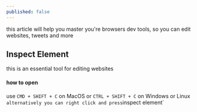 ```yaml
---
published: false
---
```


this article will help you master you're browsers dev tools, so you can edit websites, tweets and more


## Inspect Element
this is an essential tool for editing websites
#### how to open
use `CMD + SHIFT + C` on MacOS or `CTRL + SHIFT + C` on Windows or Linux`  
alternatively you can right click and press `inspect element`
